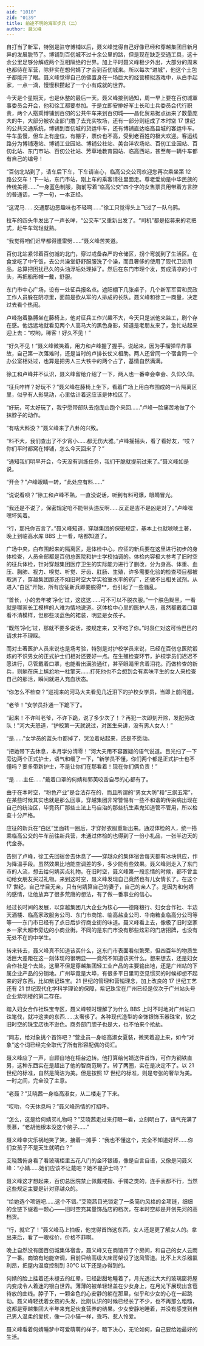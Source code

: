 ```yaml
---
aid: "1010"
zid: "0139"
title: 前途不明的海军步兵（二）
author: 聂义峰
---
```


自打当了新军，特别是驻守博铺以后，聂义峰觉得自己好像已经和穿越集团日新月异的发展脱节了。博铺到百仞城不过十余公里的路，但是现在缺乏交通工具，这十余公里足够分解成两个互相隔绝的世界。加上平时聂义峰极少外出，大部分的周末也都待在军营，除非实在想何婧了才会到百仞城来。所以每次“进城”，他这个土包子都能开了眼。聂义峰觉得自己仿佛置身在一场巨大的经营模拟游戏中，从白手起家，一点一滴，慢慢积攒起了一个小有成就的世界。

今天是个星期天，也是休整的最后一天。聂义峰接到通知，周一早上要在百仞城軍事委员会开会，他和徐工都要参加。于是立即安排好军士长和士兵委员会代行职责，两个人搭乘博铺到百仞的公共牛车来到百仞城——昌化贸易据点运来了数量庞大的牛，大部分被农业部门撸了去充实牧场，还有一部分则组成了本时空 17 世纪的公共交通系统，博铺到百仞城的货运牛车，还有博铺直达临高县城的客运牛车。牛车虽慢，但车上有座位，有棚子，票价也不高，受到老百姓的极大欢迎。客运线路分为博铺港站、博铺工业园站、博铺公社站、美台洋农场站、百仞工业园站、百仞北站、东门市站、百仞公社站、芳草地教育园站、临高西站，甚至每一辆牛车都有自己的编号！

“百仞北站到了，请车后下车，下车请当心，临高公交公司欢迎您再次乘坐第 12 路公交车！下一站，东门市站，刚上车的乘客请往里面走。尊老爱幼是中华民族的传统美德……”一身蓝色制服，胸前写着“临高公交”四个字的女售票员用带着方言腔的普通话，一字一句，一本正经。

“这泥马……交通那边恶趣味也不轻啊……”徐工只觉得头上飞过了一队乌鸦。

拉车的四头牛发出了一声长哞，“公交车”又重新出发了。“司机”都是招募来的老把式，赶牛车驾轻就熟。

“我觉得咱们迟早都得遭雷劈……”聂义峰苦笑道。

百仞北站紧邻着百仞城的北门，穿过戒备森严的仓储区，拐个弯就到了生活区。在食堂吃了中午饭，去公共澡堂舒舒服服洗了个澡，而且奢侈的使用了现代卫浴用品，总算把困扰已久的头油浮垢处理掉了。然后在东门市理个发，剪成清凉的小寸头，再把船形帽一戴，舒服。

东门市中心广场，设有一处征兵报名点。遮阳棚下几张桌子，几个新军军官和民政工作人员躲在阴凉里，面前是欲从军的人排成的长队。聂义峰和徐工一商量，决定过去看个热闹。

卢峰抱着胳膊坐在藤椅上，他对征兵工作兴趣不大，今天只是派他来监工，刷个存在感。他远远地就看见两个人高马大的黑色身影，知道是老朋友来了，急忙站起来迎上去：“哎哟，稀客！好久不见！”

“好久不见！”聂义峰微笑着，用力和卢峰握了握手。说起来，因为手榴弹早炸事故，自己第一次落难时，还是当时的卢排长仗义相助。两人还曾同一个宿舍同一个办公室相处过，也算是把男人三大铁中的两个占了，基情自然满满。

徐工和卢峰并不认识，聂义峰留给介绍了一下，两人也一番幸会幸会、久仰久仰。

“征兵咋样？好玩不？”聂义峰在藤椅上坐下，看着广场上用白布围成的一片隔离区里，似乎有人影晃动，心里估计着这应该是体检区了。

“好玩，可太好玩了，我宁愿带部队去抱庞山跑个来回……”卢峰一脸痛苦地做了个抹脖子的动作。

“有啥大料没？”聂义峰来了八卦的兴致。

“料不大，我们查出了不少宵小……都无伤大雅。”卢峰摇摇头，看了看好友，“哎？你们平时都窝在博铺，怎么今天回来了？”

“通知我们明早开会，今天没有训练任务，我们干脆就提前过来了。”聂义峰如是说。

“开会？”卢峰眼睛一转，“此处应有料……”

“说说看呗？”徐工和卢峰不熟，一直没说话，听到有料可爆，眼睛冒光。

“我还是不说了，保密规定咱不能带头违反啊……反正是吉不是凶是对了。”卢峰嘿嘿坏笑着。

“行，那托你吉言了。”聂义峰知道，穿越集团的保密规定，基本上也就唬唬土著，晚上到临高水库 BBS 上一看，啥都知道了。

广场中央，白布围起来的隔离区，是体检中心，应征的新兵要在这里进行初步的身体检查，人员全部都是百仞总医院和护士学校抽调的。体检内容极大参考了旧时空的征兵体检，针对穿越集团医疗卫生的实际能力进行了删改，分为身高、体重、血压、胸肺、视力、嗅觉、听觉、牙齿、肛肠、生殖，许多需要化验的检查项目都被取消了，穿越集团那还不如旧时空大学实验室水平的药厂，还做不出相关试剂。从进入“白区”开始，所有应征新兵即要脱得\*\*，也引起了一些骚乱。

“首长，小的去年被‘净化’过，这这这……可不可以不脱衣服。”一个肤色黝黑，一看就是哪家长工模样的人难为情地说道。这体检中心里的医护人员，虽然都戴着口罩看不清模样，但那些淡蓝色的裙装，明显是女孩子。

“既然‘净化’过，那就不要多说话，按规定来，又不吃了你。”时袅仁对这可怜巴巴的请求并不理睬。

而对土著医护人员来说也是场考验，特别是对护校学员来说，已经在百仞总医院锻炼的不识男女的正式护士们相对还要好一点。在生殖检查环节，护校学员们迟迟不愿进行，尽管戴着口罩，也能看出满脸通红，甚至眼睛里含着泪花。而做检查的新兵，则躺在床上尴尬地一柱擎天……打死他也不会想到会有素味平生的女人来检查自己的那活，瞬间就进入充血状态。

“你怎么不检查？”巡视来的河马大夫看见几近泪下的护校女学员，当即上前问道。

“老爷！”女学员扑通一下跪下了。

“起来！不许叫老爷，不许下跪，说了多少次了！？再犯一次即刻开除，发配劳改队！”河大夫怒道，“护校第一天就说过，对医生来讲，没有男人女人！”

“是……”女学员的蓝头巾都掉了，哭泣着站起来，还是不愿动。

“把她带下去休息，本月学分清零！”河大夫用不容置疑的语气说道。目光扫了一下旁边两个正式护士，语气和缓了一下，“新学员不懂，你们两个都是正式护士也不懂吗？要多带新护士，不是让你们在那看着！现在你们俩负责！”

“是……主任……”戴着口罩的何婧和郭芙咬舌自尽的心都有了。

由于在本时空，“粉色产业”是合法存在的，而且所谓的“男女大防”和“三纲五常”，在某些时候其实也就是那么回事。穿越集团非常警惕有一些不和谐的传染病出现在自己的统治区，毕竟药厂那些土法上马自治的那些抗生素鬼知道管不管用，所以检查十分严格。

应征的新兵在“白区”里面转一圈后，才穿好衣服重新出来。通过体检的人，统一搭乘临高公交的牛车前往新兵营，未通过体检的也得到了一份小礼品，一张半边天的代金券。

告别了卢峰，徐工先回宿舍去休息了——穿越众的集体宿舍每天都有冰块供应，作为降温手段。虽然效果比地能空调差的多，多少能有些效果。聂义峰则走入了东门市的人流，想去给何婧买点礼物。在旧时空，聂义峰第一段恋情的时候，都不曾主动给女朋友买过礼物。来到这时空，聂义峰发现自己竟然也有儿女情长了。在这个 17 世纪，自己举目无亲，只有何婧算自己的妻子，自己的亲人了。是因为和何婧的感情，让他放弃了很多荒唐的想法，有了做一番事业的信心。

经过长时间的发展，以穿越集团几大企业为核心——德隆粮行、妇女合作社、半边天酒楼、临高家政服务公司、东门市商馆、临高盐业公司、华南糖业临高分公司等等——东门市已经有了点日后步行商业街的味道。聂义峰看上去，像极了旧时空家乡一家大超市旁边的小商业街。不同的是东门市没有那些炫彩的门店招牌，也没有无处不在的中学生。

转来转去，聂义峰真不知道该买什么，这东门市表面看似繁荣，但四百年的物质生活巨大差距在这一刻体现的很明显——竟然不知道该买什么。想来想去，还是妇女合作社是个去处。这里不但是穿越集团轻工业产品的主要输出地，还是广州站的下属企业产品的分销地。广州毕竟是大埠，有很多平日里司空见惯买的时候却想不起来的好东西，比如紫记珠宝。21 世纪的管理和营销理念，加上改良的 17 世纪工艺还有 21 世纪现代化学科学理论的保障，紫记珠宝在广州已经是仅次于广州站头号企业紫明楼的第二存在。

踏入妇女合作社珠宝专区，聂义峰顿时理解了为什么 BBS 上时不时地对广州站口诛笔伐，就冲这卖的东西……太奢侈了。各种现代造型的金饰银饰玉器珠宝，较之旧时空的珠宝店也不逊色。商务部门胆子也是大，也不怕来个抢劫。

“同志，给对象挑个首饰吧？”营业员一身临高淑女夏装，微笑着迎上来，如今“对象”这个词已经完全取代了所有形容配偶的词汇。

聂义峰应了一声，自顾自地在柜台边转。他打算给何婧送件首饰，可作为钢铁直男，这种东西实在是超出了他的智商范畴了。转了两圈，实在是决定不了。以 21 世纪的标准，自然是简洁为美。但是按照 17 世纪的标准，则是夸张的奢华为美。一时之间，完全没了主意。

“老聂？”艾晓茜一身临高淑女，从二楼走了下来。

“哎哟，今天休息吗？”聂义峰热情的打招呼。

“怎么，这是给何婧买礼物吗？”艾晓茜走过来打眼一看，立刻明白了，语气充满了羡慕，“老胡他根本没这个脑子……”

聂义峰幸灾乐祸地笑了笑，接着一摊手：“我也不懂这个，完全不知道好坏……你们女孩子不是天生就明白？”

艾晓茜俯身看了看玻璃柜里五花八门的金环银镯，像是自言自语，又像是问聂义峰：“小婧……她们应该不让戴吧？她不是护士吗？”

聂义峰这才想起来，百仞总医院禁止佩戴戒指、手镯之类的，连手表都不行，当然这些规定主要是针对穿越众的。

“给她选个项链吧……这个不错。”艾晓茜目光锁定了一条简约风格的金项链，细细的金链下缀着一颗心——旧时空充其量饰品店的档次，在本时空却是开创先河的高档货。

“行，就它了！”聂义峰马上拍板，他觉得首饰这东西，女人还是更了解女人的。拿出来后，看了一眼标价，价格不菲啊。

晚上自然没有回百仞城集体宿舍，聂义峰又在商馆开了个房间，和自己的女人云雨了一番。商馆有地能空调，目前只给高级大床房架设了送风管道。比不上大杀器氟利昂，把屋内温度控制到 30℃ 以下还是办得到的。

何婧的脸上挂着还未褪去的红晕，已经甜甜地睡着了，月光透过大大的玻璃窗将屋内变成令人着迷的银白世界。薄薄的被单轻轻盖在少女身上，在月光下展现出含苞待放的曲线。脖子下，一颗金色的心安静的躺在那里，似乎和少女的心在一起跳动。聂义峰轻抚着女孩的头发，比刚认识的时候已经长了不少，也不再那么粗糙，这都是穿越集团大半年来充足伙食营养的结果。少女安静地睡着，并没有感觉到自己男人温柔的爱抚，像一只小猫一样，乖巧、惹人怜爱。

聂义峰看着何婧睡梦中可爱萌萌的样子，暗下决心，无论如何，自己要给她最好的生活。
